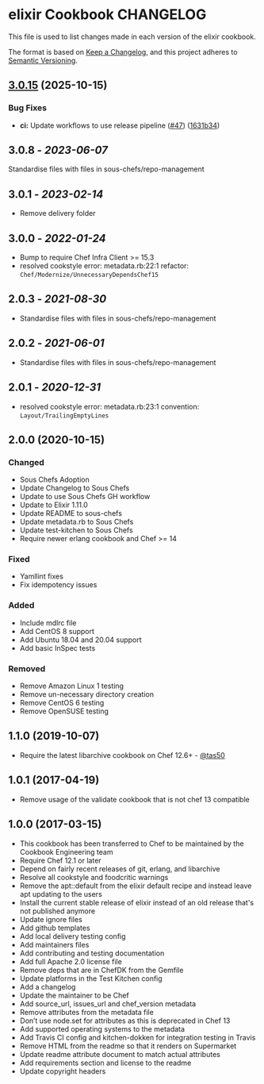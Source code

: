 # elixir Cookbook CHANGELOG

This file is used to list changes made in each version of the elixir cookbook.

The format is based on [Keep a Changelog](https://keepachangelog.com/en/1.0.0/),
and this project adheres to [Semantic Versioning](https://semver.org/spec/v2.0.0.html).

## [3.0.15](https://github.com/sous-chefs/elixir/compare/3.0.14...v3.0.15) (2025-10-15)


### Bug Fixes

* **ci:** Update workflows to use release pipeline ([#47](https://github.com/sous-chefs/elixir/issues/47)) ([1631b34](https://github.com/sous-chefs/elixir/commit/1631b3442ea1a9bc5f19e67923a26fd86fb4fca9))

## 3.0.8 - *2023-06-07*

Standardise files with files in sous-chefs/repo-management

## 3.0.1 - *2023-02-14*

* Remove delivery folder

## 3.0.0 - *2022-01-24*

* Bump to require Chef Infra Client >= 15.3
* resolved cookstyle error: metadata.rb:22:1 refactor: `Chef/Modernize/UnnecessaryDependsChef15`

## 2.0.3 - *2021-08-30*

* Standardise files with files in sous-chefs/repo-management

## 2.0.2 - *2021-06-01*

* Standardise files with files in sous-chefs/repo-management

## 2.0.1 - *2020-12-31*

* resolved cookstyle error: metadata.rb:23:1 convention: `Layout/TrailingEmptyLines`

## 2.0.0 (2020-10-15)

### Changed

* Sous Chefs Adoption
* Update Changelog to Sous Chefs
* Update to use Sous Chefs GH workflow
* Update to Elixir 1.11.0
* Update README to sous-chefs
* Update metadata.rb to Sous Chefs
* Update test-kitchen to Sous Chefs
* Require newer erlang cookbook and Chef >= 14

### Fixed

* Yamllint fixes
* Fix idempotency issues

### Added

* Include mdlrc file
* Add CentOS 8 support
* Add Ubuntu 18.04 and 20.04 support
* Add basic InSpec tests

### Removed

* Remove Amazon Linux 1 testing
* Remove un-necessary directory creation
* Remove CentOS 6 testing
* Remove OpenSUSE testing

## 1.1.0 (2019-10-07)

* Require the latest libarchive cookbook on Chef 12.6+ - [@tas50](https://github.com/tas50)

## 1.0.1 (2017-04-19)

* Remove usage of the validate cookbook that is not chef 13 compatible

## 1.0.0 (2017-03-15)

* This cookbook has been transferred to Chef to be maintained by the Cookbook Engineering team
* Require Chef 12.1 or later
* Depend on fairly recent releases of git, erlang, and libarchive
* Resolve all cookstyle and foodcritic warnings
* Remove the apt::default from the elixir default recipe and instead leave apt updating to the users
* Install the current stable release of elixir instead of an old release that's not published anymore
* Update ignore files
* Add github templates
* Add local delivery testing config
* Add maintainers files
* Add contributing and testing documentation
* Add full Apache 2.0 license file
* Remove deps that are in ChefDK from the Gemfile
* Update platforms in the Test Kitchen config
* Add a changelog
* Update the maintainer to be Chef
* Add source_url, issues_url and chef_version metadata
* Remove attributes from the metadata file
* Don’t use node.set for attributes as this is deprecated in Chef 13
* Add supported operating systems to the metadata
* Add Travis CI config and kitchen-dokken for integration testing in Travis
* Remove HTML from the readme so that it renders on Supermarket
* Update readme attribute document to match actual attributes
* Add requirements section and license to the readme
* Update copyright headers
